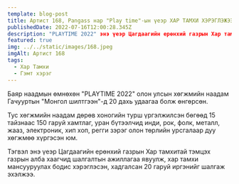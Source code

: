 ```yaml
---
template: blog-post
title: Артист 168, Pangass нар "Play time"-ын үеэр ХАР ТАМХИ ХЭРЭГЛЭЖЭЭ
publishedDate: 2022-07-16T12:00:28.345Z
description: "PLAYTIME 2022" энэ үеэр Цагдаагийн ерөнхий газрын Хар тамхитай тэмцэх газрын алба хаагчид шалгалтын ажиллагаа явуулжээ.
featured: true
img: ../../static/images/168.jpeg
imgAlt: Артист 168
tags:
  - Хар Тамхи
  - Гэмт хэрэг
---
```

Баяр наадмын өмнөхөн "PLAYTIME 2022" олон улсын хөгжмийн наадам Гачууртын "Монгол шилтгээн"-д 20 дахь удаагаа  болж өнгөрсөн.

Тус хөгжмийн наадам дөрөв хоногийн турш үргэлжилсэн бөгөөд 15 тайзнаас 150 гаруй хамтлаг, уран бүтээлчид инди, рок, фолк, металл, жааз, электроник, хип хоп, регги зэрэг олон төрлийн урсгалаар дуу хөгжмөө хүргэсэн юм.

Тэгвэл энэ үеэр Цагдаагийн ерөнхий газрын Хар тамхитай тэмцэх газрын алба хаагчид шалгалтын ажиллагаа явуулж, хар тамхи мансууруулах бодис хэрэглэсэн, хадгалсан 20 гаруй иргэнийг шалгаж эхэлжээ.